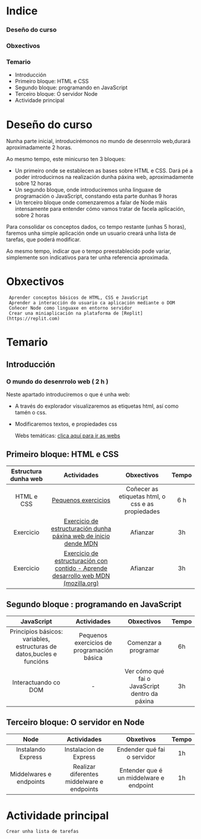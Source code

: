 # Indice
### Deseño do curso
### Obxectivos
### Temario
 - Introducción
 - Primeiro bloque: HTML e CSS
 - Segundo bloque: programando en JavaScript
 - Terceiro bloque: O servidor Node
 - Actividade principal

# Deseño do curso
Nunha parte inicial, introducirémonos no mundo de desenrrolo web,durará aproximadamente 2 horas.

Ao mesmo tempo, este minicurso ten 3 bloques:
- Un primeiro onde se establecen as bases sobre HTML e CSS. Dará pé a poder introducirnos na realización dunha páxina web, aproximadamente sobre 12 horas
- Un segundo bloque, onde introduciremos unha linguaxe de programación o JavaScript, constando esta parte dunhas 9 horas
- Un terceiro bloque onde comenzaremos a falar de Node máis intensamente para entender cómo vamos tratar de facela aplicación, sobre 2 horas

Para consolidar os conceptos dados, co tempo restante (unhas 5 horas), faremos unha simple aplicación onde un usuario creará unha lista de tarefas, que poderá modificar.

Ao mesmo tempo, indicar que o tempo preestablecido pode variar, simplemente son indicativos para ter unha referencia aproximada.

# Obxectivos

	 Aprender conceptos básicos de HTML, CSS e JavaScript
	 Aprender a interacción do usuario ca aplicación mediante o DOM
	 Coñecer Node como linguaxe en entorno servidor
	 Crear una miniaplicación na plataforma de [Replit](https://replit.com)

# Temario
## Introducción
### O mundo do desenrrolo web ( 2 h )

Neste apartado introduciremos o que é unha web:
- A través do explorador visualizaremos as etiquetas html, así como tamén o css.
- Modificaremos textos, e propiedades css

	Webs temáticas: [clica aquí para ir as webs](https://www.inta.es/INTA/es/webs-departamentales/)

## Primeiro bloque: HTML e CSS

| Estructura dunha web | Actividades | Obxectivos| Tempo|
|:--------------------------:| :------------:| :-------:|:-------:|
| HTML e CSS |[Pequenos exercicios](https://replit.com/@Israel1980/MarckDownExercicios)|Coñecer as etiquetas html, o css e as propiedades| 6 h |
| Exercicio|[Exercicio de estructuración dunha páxina web de inicio dende MDN ](https://developer.mozilla.org/es/docs/Learn/HTML/Introduction_to_HTML/Document_and_website_structure) |Afianzar|3h|
| Exercicio|[Exercicio de estructuración con contido - Aprende desarrollo web MDN (mozilla.org)](https://developer.mozilla.org/es/docs/Learn/HTML/Introduction_to_HTML/Structuring_a_page_of_content) |Afianzar|3h|


## Segundo bloque : programando en JavaScript

|JavaScript|Actividades|Obxectivos|Tempo |
|:----:|:------:|:--------:|:-------:|
|Principios básicos: variables, estructuras de datos,bucles e funcións|Pequenos exercicios de programación básica|Comenzar a programar|6h|
|Interactuando co DOM|-|Ver cómo qué fai o JavaScript dentro da páxina| 3h|

## Terceiro bloque: O servidor en Node
|Node |Actividades|Obxetivos|Tempo|
|:-------:|:----------:|:---------:|:-------:|
|Instalando Express|Instalacion de Express|Endender qué fai o servidor|1h|
|Middelwares e endpoints|Realizar diferentes middelware e endpoints|Entender que é un middelware e endpoint|1h|

# Actividade principal

`Crear unha lista de tarefas`
